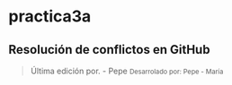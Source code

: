 # practica3a
Resolución de conflictos en GitHub
--
> Última edición por. - Pepe
<small>Desarrolado por: Pepe - María</small>